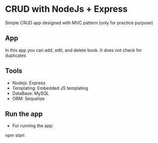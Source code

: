 # CRUD with NodeJs + Express

Simple CRUD app designed with MVC pattern (only for practice purpose)

## App

In this app you can add, edit, and delete book. It does not check for duplicates

## Tools

- Nodejs: Express
- Templating: Embedded JS templating
- DataBase: MySQL
- ORM: Sequelize

## Run the app

- For running the app:

npm start
